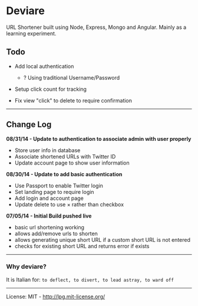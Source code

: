# Deviare 

URL Shortener built using Node, Express, Mongo and Angular. Mainly as a learning experiment.

## Todo

* Add local authentication
	* ? Using traditional Username/Password

* Setup click count for tracking

* Fix view "click" to delete to require confirmation

-----

## Change Log

**08/31/14 - Update to authentication to associate admin with user properly**

* Store user info in database
* Associate shortened URLs with Twitter ID
* Update account page to show user information

**08/30/14 - Update to add basic authentication**

* Use Passport to enable Twitter login
* Set landing page to require login
* Add login and account page
* Update delete to use &times; rather than checkbox

**07/05/14 - Initial Build pushed live**

* basic url shortening working
* allows add/remove urls to shorten
* allows generating unique short URL if a custom short URL is not entered
* checks for existing short URL and returns error if exists

-----

### Why deviare? 

It is Italian for: ```to deflect, to divert, to lead astray, to ward off```

-----

License:
MIT - http://lpg.mit-license.org/
